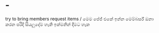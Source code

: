 # -
try to bring members request items / මෙම පේජ් එකේ ඉන්න මෙම්බර්ස් ඔනා කරන පරිදි සියලුදේම හැකි ඉක්මනින් දීමට හැක
